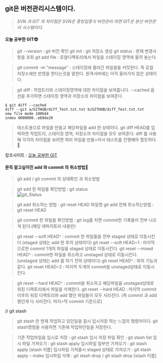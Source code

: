 ## git은 버전관리시스템이다.
>*SVN 과 GIT 의 차이점은 SVN은 중앙집중식 버전관리 라면  GIT은 분산 버전관리 시스템이다.*

#### 오늘 공부한 GIT😎
>git --version : git 버전 확인
>git init : git 저장소 생성
>git status : 현재 변경사항을 조회
>git add file : 로컬디렉토리에서 파일을 스테이징 영역에 올려 놓는다.

>git commit -m "message" : 스테이징에 올라간 파일을들 커밋한다.
>즉 로컬 저장소에만 반영을 한다는것을 말한다. 원격서버에는 아직 올라가지 않은 상태이다.

>git diff : 작업트리와 스테이징영역에 대한 차이점을 보여줍니다.
>--cached 옵션을 추가하면 스테이징 영역과 저장소의 차이점을 보여준다.
```
$ git diff --cached
diff --git a/GITHUB/diff_Test.txt.txt b/GITHUB/diff_Test.txt.txt
new file mode 100644
index 0000000..e69de29
```
>테스트용으로 파일을 만들고 해당파일을 add 한 상태이다.
>git diff HEAD를 입력하면 작업트리, 스테이징 영역, 저장소의 차이점을 모두 보여준다. diff 를 사용해 각각의 차이점을 보려면 여러 파일을 만들>어서 테스트를 진행해야 할듯하다.🤗

참조사이트 : [오늘 공부한 GIT](https://uxgjs.tistory.com/79?category=832417)

#### 문득 알고싶어진 add 와 commit 의 취소방법🤗
>git add / git commit 의 상태확인 과 취소방법

>git add 한 파일들 확인방법 : git status 
<br>![git_Status](https://user-images.githubusercontent.com/51444580/98636411-23428680-236a-11eb-868d-7f4999bbdc99.PNG)

>git add 취소하는 방법 : git reset HEAD 파일명
>git add 전제 취소하는방법 : git reset HEAD

>git commit 한 파일들 확인방법 : git log를 치면 commit한 기록들이 전부 나오게 된다.(해당 레파지토리 내용만)

>git reset --soft HEAD^ : commit 한 파일들을 전부 staged 상태로 이동시킨다.(staged 상태는 add 한 후의 상태이다)
>git reset --soft HEAD~1 : 마지막으로한 commit 1개의 파일을 staged 상태로 이동시킨다.
>git reset --mixed HEAD^ : commit한 파일을 취소하고 unstaged 상태로 이동시킨다. (unstaged 상태는 add 를 하기 전의 상태이다)
>git reset HEAD^ : 위의 기능과 같다.
>git reset HEAD~2 : 마지막 두개의 commit을 unstaged상태로 이동시킨다.

>git reset --hard HEAD^ : commit을 취소하고 해당파일을 unstaged상태로 워킹 디렉토리에서 파일을 삭제한다.
>git reset --hard HEAD : 마지막 commit이후의 워킹 디렉토리와 add 했던 파일들이 모두 사라진다. (즉 commit 과 add 했던게 다 사라진다. 마지>막 commit 기준으로)


// git stash
>git stash 란 현재 작업하고 있던일을 잠시 임시저장 하는 느낌의 명령어이다.
>git stash명령을 사용하면 기존에 작업하던일을 저장한다.

>기존 작업파일을 임시로 저장 : git stash
>임시 저장 파일 확인 : git stash list
>임시 파일 가져오기 : git stash apply
>임시파일 일부만 가져오기 : git stash apply [stash 이름]
>임시파일 가져올시 staged 상태로 가져오기 : git stash apply --index
>임시파일 삭제 : git stash drop / git stash drop [stash 이름]
